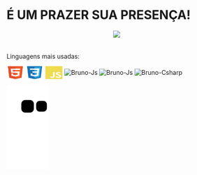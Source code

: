<div>
   <h1>É UM PRAZER SUA PRESENÇA!</h1>
</div>
<div align="center">
  <img height="180em" src="https://github-readme-stats.vercel.app/api/top-langs/?username=brunoserini&layout=compact&langs_count=7&theme=dark"/>
</div>
<div> 
<div style="display: inline_block;"><br>
<div>
 <p>Linguagens mais usadas:</p>
</div>
    <img align="center" alt="Bruno-HTML" height="30" width="40" src="https://raw.githubusercontent.com/devicons/devicon/master/icons/html5/html5-original.svg">
    <img align="center" alt="Bruno-CSS" height="30" width="40" src="https://raw.githubusercontent.com/devicons/devicon/master/icons/css3/css3-original.svg">
    <img align="center" alt="Bruno-Js" height="30" width="40" src="https://raw.githubusercontent.com/devicons/devicon/master/icons/javascript/javascript-plain.svg">
    <img align="center" alt="Bruno-Js" height="30" width="40" src="https://upload.wikimedia.org/wikipedia/commons/2/27/PHP-logo.svg">
    <img align="center" alt="Bruno-Js" height="30" width="40" src="https://upload.wikimedia.org/wikipedia/commons/b/b2/Bootstrap_logo.svg">
    <img align="center" alt="Bruno-Csharp" height="30" width="40" src="https://upload.wikimedia.org/wikipedia/commons/1/18/ISO_C%2B%2B_Logo.svg">
</div>

<div> 
 
  ![Snake animation](https://github.com/rafaballerini/rafaballerini/blob/output/github-contribution-grid-snake.svg)
 
</div>

